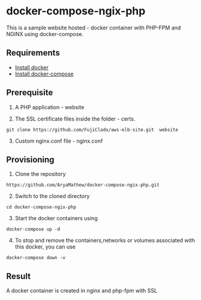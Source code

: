 # docker-compose-ngix-php
This is a sample website hosted - docker container with PHP-FPM and NGINX using docker-compose.

## Requirements
- [Install docker](https://docs.docker.com/engine/install/)
- [Install docker-compose](https://docs.docker.com/compose/install/)

## Prerequisite

1. A PHP application - website

2. The SSL certificate files inside the folder - certs.

```
git clone https://github.com/FujiClado/aws-elb-site.git  website
```

3. Custom nginx.conf file - nginx.conf



## Provisioning

1. Clone the repository
```
https://github.com/AryaMathew/docker-compose-ngix-php.git
```
2. Switch to the cloned directory
```
cd docker-compose-ngix-php
```
3. Start the docker containers using
```
docker-compose up -d
```
4. To stop and remove the containers,networks or volumes associated with this docker, you can use
```
docker-compose down -v
```

## Result

A docker container is created in nginx and php-fpm with SSL 
